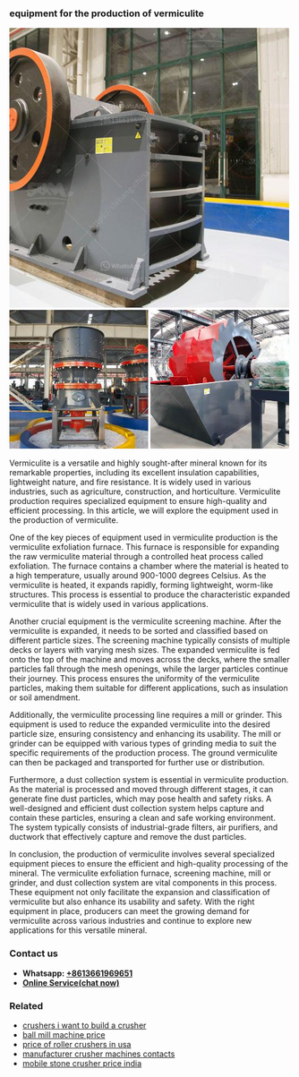 <h3>equipment for the production of vermiculite</h3><img src='1706768137.jpg' alt=''><p>Vermiculite is a versatile and highly sought-after mineral known for its remarkable properties, including its excellent insulation capabilities, lightweight nature, and fire resistance. It is widely used in various industries, such as agriculture, construction, and horticulture. Vermiculite production requires specialized equipment to ensure high-quality and efficient processing. In this article, we will explore the equipment used in the production of vermiculite.</p><p>One of the key pieces of equipment used in vermiculite production is the vermiculite exfoliation furnace. This furnace is responsible for expanding the raw vermiculite material through a controlled heat process called exfoliation. The furnace contains a chamber where the material is heated to a high temperature, usually around 900-1000 degrees Celsius. As the vermiculite is heated, it expands rapidly, forming lightweight, worm-like structures. This process is essential to produce the characteristic expanded vermiculite that is widely used in various applications.</p><p>Another crucial equipment is the vermiculite screening machine. After the vermiculite is expanded, it needs to be sorted and classified based on different particle sizes. The screening machine typically consists of multiple decks or layers with varying mesh sizes. The expanded vermiculite is fed onto the top of the machine and moves across the decks, where the smaller particles fall through the mesh openings, while the larger particles continue their journey. This process ensures the uniformity of the vermiculite particles, making them suitable for different applications, such as insulation or soil amendment.</p><p>Additionally, the vermiculite processing line requires a mill or grinder. This equipment is used to reduce the expanded vermiculite into the desired particle size, ensuring consistency and enhancing its usability. The mill or grinder can be equipped with various types of grinding media to suit the specific requirements of the production process. The ground vermiculite can then be packaged and transported for further use or distribution.</p><p>Furthermore, a dust collection system is essential in vermiculite production. As the material is processed and moved through different stages, it can generate fine dust particles, which may pose health and safety risks. A well-designed and efficient dust collection system helps capture and contain these particles, ensuring a clean and safe working environment. The system typically consists of industrial-grade filters, air purifiers, and ductwork that effectively capture and remove the dust particles.</p><p>In conclusion, the production of vermiculite involves several specialized equipment pieces to ensure the efficient and high-quality processing of the mineral. The vermiculite exfoliation furnace, screening machine, mill or grinder, and dust collection system are vital components in this process. These equipment not only facilitate the expansion and classification of vermiculite but also enhance its usability and safety. With the right equipment in place, producers can meet the growing demand for vermiculite across various industries and continue to explore new applications for this versatile mineral.</p><h3>Contact us</h3><ul><li><strong>Whatsapp:&nbsp;<a href="https://wa.me/8613661969651">+8613661969651</a></strong></li><li><a href="https://swt.shibang-china.com/?git&amp;zhl&amp;equipment for the production of vermiculite"><strong>Online Service(chat now)</strong></a></li></ul><h3>Related</h3><ul><li><a href='crushers i want to build a crusher.md'>crushers i want to build a crusher</a></li><li><a href='ball mill machine price.md'>ball mill machine price</a></li><li><a href='price of roller crushers in usa.md'>price of roller crushers in usa</a></li><li><a href='manufacturer crusher machines contacts.md'>manufacturer crusher machines contacts</a></li><li><a href='mobile stone crusher price india.md'>mobile stone crusher price india</a></li></ul>